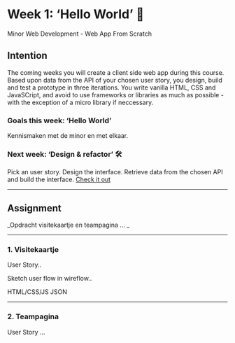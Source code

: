 # Week 1: ‘Hello World’ 🤸

Minor Web Development - Web App From Scratch

## Intention

The coming weeks you will create a client side web app during this course. 
Based upon data from the API of your chosen user story, you design, build and test a prototype in three iterations. 
You write vanilla HTML, CSS and JavaSCript, and avoid to use frameworks or libraries as much as possible - with the exception of a micro library if neccessary. 

### Goals this week: ‘Hello World’ 

Kennismaken met de minor en met elkaar.

### Next week: ‘Design & refactor’ 🛠

Pick an user story. Design the interface. Retrieve data from the chosen API and build the interface. [Check it out](https://github.com/cmda-minor-web/web-app-from-scratch-2122/blob/main/course/week-2.md)

---  

## Assignment

_Opdracht visitekaartje en teampagina ... _



---  

### 1. Visitekaartje

User Story.. 


Sketch user flow in wireflow..

HTML/CSS/JS JSON


---

### 2. Teampagina

User Story ...







